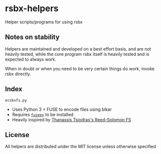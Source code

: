 # rsbx-helpers

Helper scripts/programs for using rsbx

## Notes on stability

Helpers are maintained and developed on a best effort basis, and are not heavily tested, while the core program rsbx itself is heavily tested and is expected to always work.

When in doubt or when you need to be very certain things do work, invoke rsbx directly.

## Index

`ecsbxfs.py`

- Uses Python 3 + FUSE to encode files using blkar
- Requires [`fusepy`](https://github.com/fusepy/fusepy) to be installed
- Heavily inspired by [Thanassis Tsiodras's Reed-Solomon FS](https://www.thanassis.space/rsbep.html)

## License

All helpers are distributed under the MIT license unless otherwise specified
